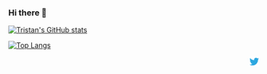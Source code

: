 ### Hi there 👋


[![Tristan's GitHub stats](https://github-readme-stats.vercel.app/api?username=TristanW18&show_icons=true)](https://github.com/anuraghazra/github-readme-stats)

[![Top Langs](https://github-readme-stats.vercel.app/api/top-langs/?username=TristanW18&layout=compact)](https://github.com/anuraghazra/github-readme-stats)


<a href="https://twitter.com/tristanwow18">
  <img align="right" alt="Tristan | Twitter" width="21px" src="https://raw.githubusercontent.com/TristanW18/TristanW18/main/twitter.svg" />
</a>
<!--
**TristanW18/TristanW18** is a ✨ _special_ ✨ repository because its `README.md` (this file) appears on your GitHub profile.

Here are some ideas to get you started:

- 🔭 I’m currently working on ...
- 🌱 I’m currently learning ...
- 👯 I’m looking to collaborate on ...
- 🤔 I’m looking for help with ...
- 💬 Ask me about ...
- 📫 How to reach me: ...
- 😄 Pronouns: ...
- ⚡ Fun fact: ...
-->
